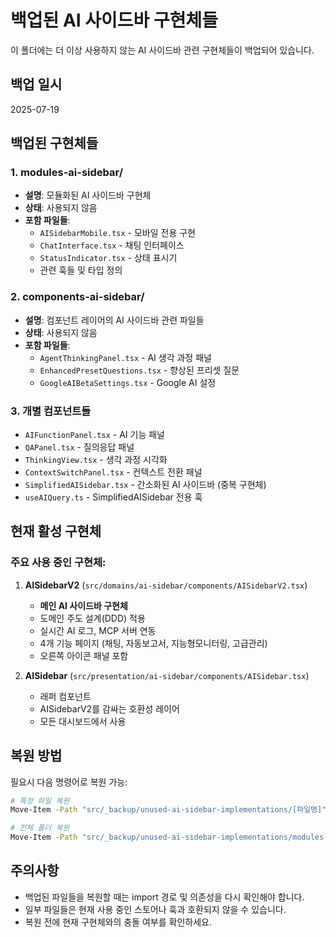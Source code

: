 # 백업된 AI 사이드바 구현체들

이 폴더에는 더 이상 사용하지 않는 AI 사이드바 관련 구현체들이 백업되어 있습니다.

## 백업 일시
2025-07-19

## 백업된 구현체들

### 1. modules-ai-sidebar/
- **설명**: 모듈화된 AI 사이드바 구현체
- **상태**: 사용되지 않음
- **포함 파일들**:
  - `AISidebarMobile.tsx` - 모바일 전용 구현
  - `ChatInterface.tsx` - 채팅 인터페이스
  - `StatusIndicator.tsx` - 상태 표시기
  - 관련 훅들 및 타입 정의

### 2. components-ai-sidebar/
- **설명**: 컴포넌트 레이어의 AI 사이드바 관련 파일들
- **상태**: 사용되지 않음
- **포함 파일들**:
  - `AgentThinkingPanel.tsx` - AI 생각 과정 패널
  - `EnhancedPresetQuestions.tsx` - 향상된 프리셋 질문
  - `GoogleAIBetaSettings.tsx` - Google AI 설정

### 3. 개별 컴포넌트들
- `AIFunctionPanel.tsx` - AI 기능 패널
- `QAPanel.tsx` - 질의응답 패널
- `ThinkingView.tsx` - 생각 과정 시각화
- `ContextSwitchPanel.tsx` - 컨텍스트 전환 패널
- `SimplifiedAISidebar.tsx` - 간소화된 AI 사이드바 (중복 구현체)
- `useAIQuery.ts` - SimplifiedAISidebar 전용 훅

## 현재 활성 구현체

### 주요 사용 중인 구현체:
1. **AISidebarV2** (`src/domains/ai-sidebar/components/AISidebarV2.tsx`)
   - **메인 AI 사이드바 구현체**
   - 도메인 주도 설계(DDD) 적용
   - 실시간 AI 로그, MCP 서버 연동
   - 4개 기능 페이지 (채팅, 자동보고서, 지능형모니터링, 고급관리)
   - 오른쪽 아이콘 패널 포함

2. **AISidebar** (`src/presentation/ai-sidebar/components/AISidebar.tsx`)
   - 래퍼 컴포넌트
   - AISidebarV2를 감싸는 호환성 레이어
   - 모든 대시보드에서 사용

## 복원 방법

필요시 다음 명령어로 복원 가능:
```bash
# 특정 파일 복원
Move-Item -Path "src/_backup/unused-ai-sidebar-implementations/[파일명]" -Destination "src/components/ai/"

# 전체 폴더 복원
Move-Item -Path "src/_backup/unused-ai-sidebar-implementations/modules-ai-sidebar" -Destination "src/modules/ai-sidebar"
```

## 주의사항

- 백업된 파일들을 복원할 때는 import 경로 및 의존성을 다시 확인해야 합니다.
- 일부 파일들은 현재 사용 중인 스토어나 훅과 호환되지 않을 수 있습니다.
- 복원 전에 현재 구현체와의 충돌 여부를 확인하세요.